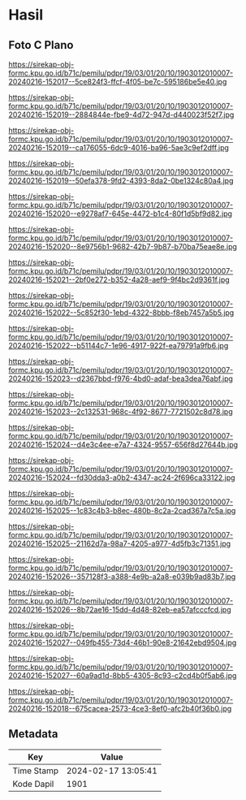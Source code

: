 # Hasil

## Foto C Plano

https://sirekap-obj-formc.kpu.go.id/b71c/pemilu/pdpr/19/03/01/20/10/1903012010007-20240216-152017--5ce824f3-ffcf-4f05-be7c-595186be5e40.jpg

https://sirekap-obj-formc.kpu.go.id/b71c/pemilu/pdpr/19/03/01/20/10/1903012010007-20240216-152019--2884844e-fbe9-4d72-947d-d440023f52f7.jpg

https://sirekap-obj-formc.kpu.go.id/b71c/pemilu/pdpr/19/03/01/20/10/1903012010007-20240216-152019--ca176055-6dc9-4016-ba96-5ae3c9ef2dff.jpg

https://sirekap-obj-formc.kpu.go.id/b71c/pemilu/pdpr/19/03/01/20/10/1903012010007-20240216-152019--50efa378-9fd2-4393-8da2-0be1324c80a4.jpg

https://sirekap-obj-formc.kpu.go.id/b71c/pemilu/pdpr/19/03/01/20/10/1903012010007-20240216-152020--e9278af7-645e-4472-b1c4-80f1d5bf9d82.jpg

https://sirekap-obj-formc.kpu.go.id/b71c/pemilu/pdpr/19/03/01/20/10/1903012010007-20240216-152020--8e9756b1-9682-42b7-9b87-b70ba75eae8e.jpg

https://sirekap-obj-formc.kpu.go.id/b71c/pemilu/pdpr/19/03/01/20/10/1903012010007-20240216-152021--2bf0e272-b352-4a28-aef9-9f4bc2d9361f.jpg

https://sirekap-obj-formc.kpu.go.id/b71c/pemilu/pdpr/19/03/01/20/10/1903012010007-20240216-152022--5c852f30-1ebd-4322-8bbb-f8eb7457a5b5.jpg

https://sirekap-obj-formc.kpu.go.id/b71c/pemilu/pdpr/19/03/01/20/10/1903012010007-20240216-152022--b51144c7-1e96-4917-922f-ea79791a9fb6.jpg

https://sirekap-obj-formc.kpu.go.id/b71c/pemilu/pdpr/19/03/01/20/10/1903012010007-20240216-152023--d2367bbd-f976-4bd0-adaf-bea3dea76abf.jpg

https://sirekap-obj-formc.kpu.go.id/b71c/pemilu/pdpr/19/03/01/20/10/1903012010007-20240216-152023--2c132531-968c-4f92-8677-7721502c8d78.jpg

https://sirekap-obj-formc.kpu.go.id/b71c/pemilu/pdpr/19/03/01/20/10/1903012010007-20240216-152024--d4e3c4ee-e7a7-4324-9557-656f8d27644b.jpg

https://sirekap-obj-formc.kpu.go.id/b71c/pemilu/pdpr/19/03/01/20/10/1903012010007-20240216-152024--fd30dda3-a0b2-4347-ac24-2f696ca33122.jpg

https://sirekap-obj-formc.kpu.go.id/b71c/pemilu/pdpr/19/03/01/20/10/1903012010007-20240216-152025--1c83c4b3-b8ec-480b-8c2a-2cad367a7c5a.jpg

https://sirekap-obj-formc.kpu.go.id/b71c/pemilu/pdpr/19/03/01/20/10/1903012010007-20240216-152025--21162d7a-98a7-4205-a977-4d5fb3c71351.jpg

https://sirekap-obj-formc.kpu.go.id/b71c/pemilu/pdpr/19/03/01/20/10/1903012010007-20240216-152026--357128f3-a388-4e9b-a2a8-e039b9ad83b7.jpg

https://sirekap-obj-formc.kpu.go.id/b71c/pemilu/pdpr/19/03/01/20/10/1903012010007-20240216-152026--8b72ae16-15dd-4d48-82eb-ea57afcccfcd.jpg

https://sirekap-obj-formc.kpu.go.id/b71c/pemilu/pdpr/19/03/01/20/10/1903012010007-20240216-152027--049fb455-73d4-46b1-90e8-21642ebd9504.jpg

https://sirekap-obj-formc.kpu.go.id/b71c/pemilu/pdpr/19/03/01/20/10/1903012010007-20240216-152027--60a9ad1d-8bb5-4305-8c93-c2cd4b0f5ab6.jpg

https://sirekap-obj-formc.kpu.go.id/b71c/pemilu/pdpr/19/03/01/20/10/1903012010007-20240216-152018--675cacea-2573-4ce3-8ef0-afc2b40f36b0.jpg


## Metadata

| Key        | Value               |
| ---------- | ------------------- |
| Time Stamp | 2024-02-17 13:05:41 |
| Kode Dapil | 1901                |




